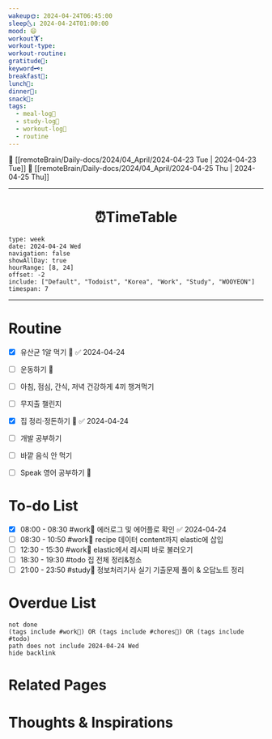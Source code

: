 ```yaml
---
wakeup🌞: 2024-04-24T06:45:00
sleep🌜: 2024-04-24T01:00:00
mood: 😄
workout🏋️: 
workout-type: 
workout-routine: 
gratitude🙏: 
keyword🗝️: 
breakfast🍳: 
lunch🍚: 
dinner🥗: 
snack🍬: 
tags:
  - meal-log📝
  - study-log📓
  - workout-log💪
  - routine
---
```


🔺 [[remoteBrain/Daily-docs/2024/04_April/2024-04-23 Tue | 2024-04-23 Tue]]
🔻 [[remoteBrain/Daily-docs/2024/04_April/2024-04-25 Thu | 2024-04-25 Thu]]
___
<h1> <center>⏰TimeTable </center> </h1>

```gEvent
type: week
date: 2024-04-24 Wed
navigation: false
showAllDay: true
hourRange: [8, 24]
offset: -2
include: ["Default", "Todoist", "Korea", "Work", "Study", "WOOYEON"]
timespan: 7
```

--- 


# Routine 

- [x] 유산균 1알 먹기 🔼 ✅ 2024-04-24
- [ ] 운동하기 🔼
- [ ] 아침, 점심, 간식, 저녁 건강하게 4끼 챙겨먹기
- [ ] 무지출 챌린지 
- [x] 집 정리·정돈하기 🔼 ✅ 2024-04-24
- [ ] 개발 공부하기
- [ ] 바깥 음식 안 먹기 
- [ ] Speak 영어 공부하기 🔼 


# To-do List

- [x] 08:00 - 08:30 #work💼 에러로그 및 에어플로 확인 ✅ 2024-04-24
- [ ] 08:30 - 10:50 #work💼 recipe 데이터 content까지 elastic에 삽입
- [ ] 12:30 - 15:30 #work💼 elastic에서 레시피 바로 불러오기
- [ ] 18:30 - 19:30 #todo 집 전체 정리&청소
- [ ] 21:00 - 23:50 #study📓 정보처리기사 실기 기출문제 풀이 & 오답노트 정리

# Overdue List
```tasks
not done
(tags include #work💼) OR (tags include #chores🧺) OR (tags include #todo)
path does not include 2024-04-24 Wed
hide backlink
```

# Related Pages



# Thoughts & Inspirations

